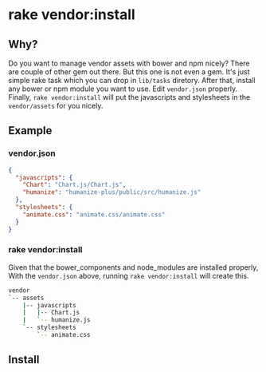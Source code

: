 # rake vendor:install

## Why?

Do you want to manage vendor assets with bower and npm nicely? There are couple
of other gem out there. But this one is not even a gem. It's just simple rake
task which you can drop in `lib/tasks` diretory. After that, install any bower
or npm module you want to use. Edit `vendor.json` properly. Finally,
`rake vendor:install` will put the javascripts and stylesheets in the
`vendor/assets` for you nicely.

## Example

### vendor.json

```json
{
  "javascripts": {
    "Chart": "Chart.js/Chart.js",
    "humanize": "humanize-plus/public/src/humanize.js"
  },
  "stylesheets": {
    "animate.css": "animate.css/animate.css"
  }
}
```

### rake vendor:install

Given that the bower_components and node_modules are installed properly, 
With the `vendor.json` above, running `rake vendor:install` will create this.

```bash
vendor
`-- assets
    |-- javascripts
    |   |-- Chart.js
    |   `-- humanize.js
    `-- stylesheets
        `-- animate.css
```

## Install

